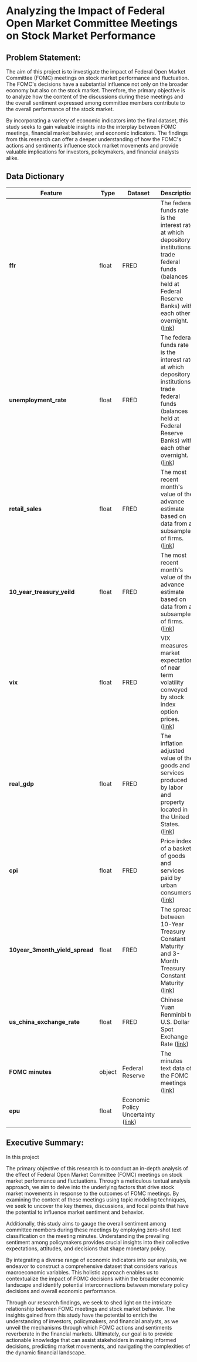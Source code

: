 # Analyzing the Impact of Federal Open Market Committee Meetings on Stock Market Performance

## Problem Statement:

The aim of this project is to investigate the impact of Federal Open Market Committee (FOMC) meetings on stock market performance and fluctuation. The FOMC's decisions have a substantial influence not only on the broader economy but also on the stock market. Therefore, the primary objective is to analyze how the content of the discussions during these meetings and the overall sentiment expressed among committee members contribute to the overall performance of the stock market.

By incorporating a variety of economic indicators into the final dataset, this study seeks to gain valuable insights into the interplay between FOMC meetings, financial market behavior, and economic indicators. The findings from this research can offer a deeper understanding of how the FOMC's actions and sentiments influence stock market movements and provide valuable implications for investors, policymakers, and financial analysts alike.

## Data Dictionary

|Feature|Type|Dataset|Description|
|---|---|---|---|
|**ffr**|float|FRED|The federal funds rate is the interest rate at which depository institutions trade federal funds (balances held at Federal Reserve Banks) with each other overnight. ([link](https://fred.stlouisfed.org/series/DFF))|
|**unemployment_rate**|float|FRED|The federal funds rate is the interest rate at which depository institutions trade federal funds (balances held at Federal Reserve Banks) with each other overnight. ([link](https://fred.stlouisfed.org/series/UNRATE))|
|**retail_sales**|float|FRED|The most recent month's value of the advance estimate based on data from a subsample of firms. ([link](https://fred.stlouisfed.org/series/MRTSSM44X72USS))|
|**10_year_treasury_yeild**|float|FRED|The most recent month's value of the advance estimate based on data from a subsample of firms. ([link](https://fred.stlouisfed.org/series/T10Y2Y))|
|**vix**|float|FRED|VIX measures market expectation of near term volatility conveyed by stock index option prices. ([link](https://fred.stlouisfed.org/series/VIXCLS))|
|**real_gdp**|float|FRED|The inflation adjusted value of the goods and services produced by labor and property located in the United States. ([link](https://fred.stlouisfed.org/series/GDPC1))|
|**cpi**|float|FRED|Price index of a basket of goods and services paid by urban consumers. ([link](https://fred.stlouisfed.org/series/CPIAUCSL))|
|**10year_3month_yield_spread**|float|FRED|The spread between 10-Year Treasury Constant Maturity and 3-Month Treasury Constant Maturity ([link](https://fred.stlouisfed.org/series/T10Y3M))|
|**us_china_exchange_rate**|float|FRED|Chinese Yuan Renminbi to U.S. Dollar Spot Exchange Rate ([link](https://fred.stlouisfed.org/series/DEXCHUS))|
|**FOMC minutes**|object|Federal Reserve|The minutes text data of the FOMC meetings ([link](https://www.federalreserve.gov/monetarypolicy/fomccalendars.htm))|
|**epu**|float|Economic Policy Uncertainty ([link](https://www.policyuncertainty.com/))|


## Executive Summary:

In this project



The primary objective of this research is to conduct an in-depth analysis of the effect of Federal Open Market Committee (FOMC) meetings on stock market performance and fluctuations. Through a meticulous textual analysis approach, we aim to delve into the underlying factors that drive stock market movements in response to the outcomes of FOMC meetings. By examining the content of these meetings using topic modeling techniques, we seek to uncover the key themes, discussions, and focal points that have the potential to influence market sentiment and behavior.

Additionally, this study aims to gauge the overall sentiment among committee members during these meetings by employing zero-shot text classification on the meeting minutes. Understanding the prevailing sentiment among policymakers provides crucial insights into their collective expectations, attitudes, and decisions that shape monetary policy.

By integrating a diverse range of economic indicators into our analysis, we endeavor to construct a comprehensive dataset that considers various macroeconomic variables. This holistic approach enables us to contextualize the impact of FOMC decisions within the broader economic landscape and identify potential interconnections between monetary policy decisions and overall economic performance.

Through our research findings, we seek to shed light on the intricate relationship between FOMC meetings and stock market behavior. The insights gained from this study have the potential to enrich the understanding of investors, policymakers, and financial analysts, as we unveil the mechanisms through which FOMC actions and sentiments reverberate in the financial markets. Ultimately, our goal is to provide actionable knowledge that can assist stakeholders in making informed decisions, predicting market movements, and navigating the complexities of the dynamic financial landscape.